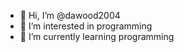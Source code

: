 - 👋 Hi, I’m @dawood2004
- 👀 I’m interested in programming 
- 🌱 I’m currently learning programming 
<!---
dawood2004/dawood2004 is a ✨ special ✨ repository because its `README.md` (this file) appears on your GitHub profile.
You can click the Preview link to take a look at your changes.
--->
